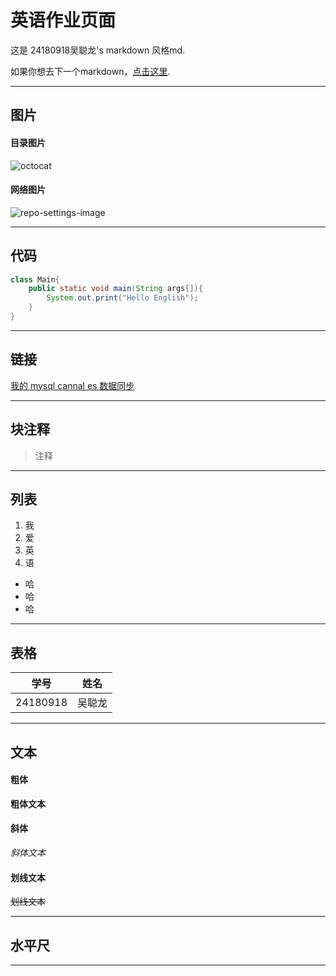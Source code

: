 # 英语作业页面

这是 24180918吴聪龙's markdown 风格md.

如果你想去下一个markdown，[点击这里](./next.md).
***
## 图片
#### 目录图片
![octocat](./localpng.png)
#### 网络图片
![repo-settings-image](https://www.jlu.edu.cn/images/logo.jpg)
***

## 代码
```java
class Main{
	public static void main(String args[]){
		System.out.print("Hello English");
	}
}
```
***
## 链接
[我的 mysql cannal es 数据同步](http://1.15.154.43:9201/getTotal)
***
## 块注释
>注释
***
## 列表
1. 我
2. 爱
3. 英
4. 语

* 哈
* 哈
* 哈
***
## 表格
|  学号   | 姓名  |
|  ----  | ----  |
| 24180918  | 吴聪龙 |
***
## 文本
#### 粗体
**粗体文本**

#### 斜体
*斜体文本*

#### 划线文本
~~划线文本~~
***
## 水平尺
***

